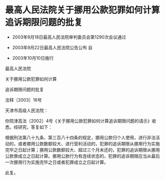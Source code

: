 # 最高人民法院关于挪用公款犯罪如何计算追诉期限问题的批复

- 2003年9月18日最高人民法院审判委员会第1290次会议通过

- 2003年9月22日最高人民法院公告公布 自

- 2003年10月10日施行

<!-- INFO END -->

最高人民法院

关于挪用公款犯罪如何计算

追诉期限问题的批复

法释〔2003〕16号

天津市高级人民法院：

你院津高法〔2002〕4号《关于挪用公款犯罪如何计算追诉期限问题的请示》收悉。经研究，答复如下：

根据刑法第八十九条、第三百八十四条的规定，挪用公款归个人使用，进行非法活动的，或者挪用公款数额较大、进行营利活动的，犯罪的追诉期限从挪用行为实施完毕之日起计算；挪用公款数额较大、超过三个月未还的，犯罪的追诉期限从挪用公款罪成立之日起计算。挪用公款行为有连续状态的，犯罪的追诉期限应当从最后一次挪用行为实施完毕之日或者犯罪成立之日起计算。

此复。

